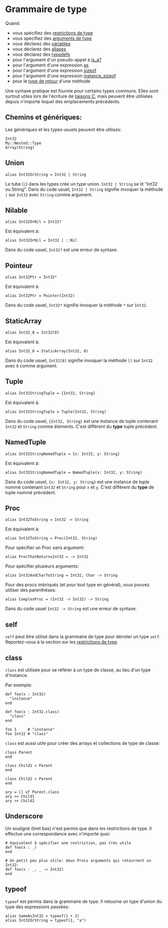 # Grammaire de type

Quand:

* vous spécifiez des [restrictions de type](type_restrictions.html)
* vous spécifiez des [arguments de type](generics.html)
* vous déclarez des [variables](declare_var.html)
* vous déclarez des [aliases](alias.html)
* vous déclarez des [typedefs](c_bindings/type.html)
* pour l'argument d'un pseudo-appel à [is_a?](is_a.html)
* pour l'argument d'une expression [as](as.html)
* pour l'argument d'une expression [sizeof](sizeof.html)
* pour l'argument d'une expression [instance_sizeof](instance_sizeof.html)
* pour le [type de retour](return_types.html) d'une méthode

Une syntaxe pratique est fournie pour certains types communs.
Elles sont surtout utiles lors de l'écriture de [liaisons C](c_bindings/index.html),
mais peuvent être utilisées depuis n'importe lequel des emplacements précédents.

## Chemins et génériques:

Les génériques et les types usuels peuvent être utilisés:

```crystal
Int32
My::Nested::Type
Array(String)
```

## Union

```crystal
alias Int32OrString = Int32 | String
```

Le tube (`|`) dans les types crée un type union. `Int32 | String` se lit "Int32 ou String".
Dans du code usuel, `Int32 | String` signifie invoquer la méthode `|` sur `Int32` avec `String` comme argument.

## Nilable

```crystal
alias Int32OrNil = Int32?
```

Est équivalent à:

```crystal
alias Int32OrNil = Int32 | ::Nil
```

Dans du code usuel, `Int32?` est une erreur de syntaxe.

## Pointeur

```crystal
alias Int32Ptr = Int32*
```

Est équivalent à:

```crystal
alias Int32Ptr = Pointer(Int32)
```

Dans du code usuel, `Int32*` signifie invoquer la méthode `*` sur `Int32`.

## StaticArray

```crystal
alias Int32_8 = Int32[8]
```

Est équivalent à:

```crystal
alias Int32_8 = StaticArray(Int32, 8)
```

Dans du code usuel, `Int32[8]` signifie invoquer la méthode `[]` sur `Int32` avec `8` comme argument.

## Tuple

```crystal
alias Int32StringTuple = {Int32, String}
```

Est équivalent à:

```crystal
alias Int32StringTuple = Tuple(Int32, String)
```

Dans du code usuel, `{Int32, String}` est une instance de tuple contenant `Int32` et `String` comme éléments.
C'est différent du **type** tuple précédent.

## NamedTuple

```crystal
alias Int32StringNamedTuple = {x: Int32, y: String}
```

Est équivalent à:

```crystal
alias Int32StringNamedTuple = NamedTuple(x: Int32, y: String)
```

Dans du code usuel, `{x: Int32, y: String}` est une instance de tuple nommé contenant `Int32` et `String` pour `x` et `y`.
C'est différent du **type** de tuple nommé précédent.

## Proc

```crystal
alias Int32ToString = Int32 -> String
```

Est équivalent à:

```crystal
alias Int32ToString = Proc(Int32, String)
```

Pour spécifier un Proc sans argument:

```crystal
alias ProcThatReturnsInt32 = -> Int32
```

Pour spécifier plusieurs arguments:

```crystal
alias Int32AndCharToString = Int32, Char -> String
```

Pour des procs imbriqués (et pour tout type en général), vous pouvez utiliser des parenthèses:

```crystal
alias ComplexProc = (Int32 -> Int32) -> String
```

Dans du code usuel `Int32 -> String` est une erreur de syntaxe.

## self

`self` peut être utilisé dans la grammaire de type pour dénoter un type `self`.
Reportez-vous à la section sur les [restrictions de type](type_restrictions.html).

## class

`class` est utilisée pour se référer à un type de classe, au lieu d'un type d'instance.

Par exemple:

```crystal
def foo(x : Int32)
  "instance"
end

def foo(x : Int32.class)
  "class"
end

foo 1     # "instance"
foo Int32 # "class"
```

`class` est aussi utile pour créer des arrays et collections de type de classe:

```crystal
class Parent
end

class Child1 < Parent
end

class Child2 < Parent
end

ary = [] of Parent.class
ary << Child1
ary << Child2
```

## Underscore

Un souligné (tiret bas) n'est permis que dans les restrictions de type. Il effectue
une correspondance avec n'importe quoi:

```crystal
# équivalent à spécifier une restriction, pas très utile
def foo(x : _)
end

# Un petit peu plus utile: deux Procs arguments qui retournent un Int32:
def foo(x : _, _ -> Int32)
end
```

## typeof

`typeof` est permis dans la grammaire de type.
Il retourne un type d'union du type des expressions passées:

```crystal
alias SameAsInt32 = typeof(1 + 2)
alias Int32OrString = typeof(1, "a")
```
